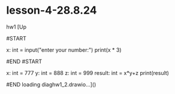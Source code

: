 # lesson-4-28.8.24
hw1
[Up<mxfile host="drawio-plugin" agent="Mozilla/5.0 (Windows NT 10.0; Win64; x64) AppleWebKit/537.36 (KHTML, like Gecko) Chrome/122.0.0.0 Safari/537.36" modified="2024-09-01T23:42:46.797Z" version="22.1.22" etag="ndBfkkN5Zh4pDUc3ZF1C" type="embed">
  <diagram name="‫עמוד-1‬" id="FAdx23wBGCjAiMyKDT5Z">
    <mxGraphModel dx="396" dy="228" grid="1" gridSize="10" guides="1" tooltips="1" connect="1" arrows="1" fold="1" page="1" pageScale="1" pageWidth="827" pageHeight="1169" math="0" shadow="0">
      <root>
        <mxCell id="0" />
        <mxCell id="1" parent="0" />
        <mxCell id="2" value="START" style="rounded=1;whiteSpace=wrap;html=1;" vertex="1" parent="1">
          <mxGeometry x="80" y="40" width="120" height="60" as="geometry" />
        </mxCell>
        <mxCell id="3" value="END" style="rounded=1;whiteSpace=wrap;html=1;" vertex="1" parent="1">
          <mxGeometry x="80" y="330" width="120" height="60" as="geometry" />
        </mxCell>
        <mxCell id="8" value="" style="edgeStyle=orthogonalEdgeStyle;rounded=0;orthogonalLoop=1;jettySize=auto;html=1;" edge="1" parent="1" source="4" target="7">
          <mxGeometry relative="1" as="geometry" />
        </mxCell>
        <mxCell id="4" value="x(int) = input(&quot;enter your number:&quot;)" style="shape=card;whiteSpace=wrap;html=1;" vertex="1" parent="1">
          <mxGeometry x="55" y="130" width="170" height="80" as="geometry" />
        </mxCell>
        <mxCell id="5" style="edgeStyle=orthogonalEdgeStyle;rounded=0;orthogonalLoop=1;jettySize=auto;html=1;entryX=0.5;entryY=0;entryDx=0;entryDy=0;entryPerimeter=0;" edge="1" parent="1" source="2" target="4">
          <mxGeometry relative="1" as="geometry" />
        </mxCell>
        <mxCell id="9" value="" style="edgeStyle=orthogonalEdgeStyle;rounded=0;orthogonalLoop=1;jettySize=auto;html=1;" edge="1" parent="1" source="7" target="3">
          <mxGeometry relative="1" as="geometry" />
        </mxCell>
        <mxCell id="7" value="x * 3" style="shape=document;whiteSpace=wrap;html=1;boundedLbl=1;" vertex="1" parent="1">
          <mxGeometry x="80" y="230" width="120" height="80" as="geometry" />
        </mxCell>
      </root>
    </mxGraphModel>
  </diagram>
</mxfile>

<mxfile host="drawio-plugin" modified="2024-09-02T00:06:31.760Z" agent="Mozilla/5.0 (Windows NT 10.0; Win64; x64) AppleWebKit/537.36 (KHTML, like Gecko) Chrome/122.0.0.0 Safari/537.36" version="22.1.22" etag="-eDxpP1D13onC2gvSaMw" type="embed">
  <diagram id="KRqx_NJSnuxz2s9UUM73" name="Page-1">
    <mxGraphModel dx="396" dy="281" grid="1" gridSize="10" guides="1" tooltips="1" connect="1" arrows="1" fold="1" page="1" pageScale="1" pageWidth="850" pageHeight="1100" math="0" shadow="0">
      <root>
        <mxCell id="0" />
        <mxCell id="1" parent="0" />
        <mxCell id="20" value="" style="edgeStyle=orthogonalEdgeStyle;rounded=0;orthogonalLoop=1;jettySize=auto;html=1;" edge="1" parent="1" source="2" target="4">
          <mxGeometry relative="1" as="geometry" />
        </mxCell>
        <mxCell id="2" value="START" style="rounded=1;whiteSpace=wrap;html=1;" vertex="1" parent="1">
          <mxGeometry x="80" y="40" width="120" height="60" as="geometry" />
        </mxCell>
        <mxCell id="6" value="" style="edgeStyle=orthogonalEdgeStyle;rounded=0;orthogonalLoop=1;jettySize=auto;html=1;" edge="1" parent="1" source="4" target="5">
          <mxGeometry relative="1" as="geometry" />
        </mxCell>
        <mxCell id="4" value="x: int = 777" style="rounded=0;whiteSpace=wrap;html=1;" vertex="1" parent="1">
          <mxGeometry x="80" y="120" width="120" height="60" as="geometry" />
        </mxCell>
        <mxCell id="12" value="" style="edgeStyle=orthogonalEdgeStyle;rounded=0;orthogonalLoop=1;jettySize=auto;html=1;" edge="1" parent="1" source="5" target="10">
          <mxGeometry relative="1" as="geometry" />
        </mxCell>
        <mxCell id="5" value="&lt;span style=&quot;color: rgb(0, 0, 0); font-family: Helvetica; font-size: 12px; font-style: normal; font-variant-ligatures: normal; font-variant-caps: normal; font-weight: 400; letter-spacing: normal; orphans: 2; text-align: center; text-indent: 0px; text-transform: none; widows: 2; word-spacing: 0px; -webkit-text-stroke-width: 0px; background-color: rgb(251, 251, 251); text-decoration-thickness: initial; text-decoration-style: initial; text-decoration-color: initial; float: none; display: inline !important;&quot;&gt;y: int = 888&lt;/span&gt;" style="whiteSpace=wrap;html=1;rounded=0;" vertex="1" parent="1">
          <mxGeometry x="80" y="200" width="120" height="60" as="geometry" />
        </mxCell>
        <mxCell id="7" value="END" style="rounded=1;whiteSpace=wrap;html=1;" vertex="1" parent="1">
          <mxGeometry x="80" y="540" width="120" height="60" as="geometry" />
        </mxCell>
        <mxCell id="19" value="" style="edgeStyle=orthogonalEdgeStyle;rounded=0;orthogonalLoop=1;jettySize=auto;html=1;" edge="1" parent="1" source="10" target="14">
          <mxGeometry relative="1" as="geometry" />
        </mxCell>
        <mxCell id="10" value="z:int = 999" style="rounded=0;whiteSpace=wrap;html=1;" vertex="1" parent="1">
          <mxGeometry x="80" y="280" width="120" height="60" as="geometry" />
        </mxCell>
        <mxCell id="17" value="" style="edgeStyle=orthogonalEdgeStyle;rounded=0;orthogonalLoop=1;jettySize=auto;html=1;" edge="1" parent="1" source="11" target="7">
          <mxGeometry relative="1" as="geometry" />
        </mxCell>
        <mxCell id="11" value="print(result)" style="shape=document;whiteSpace=wrap;html=1;boundedLbl=1;" vertex="1" parent="1">
          <mxGeometry x="80" y="440" width="120" height="80" as="geometry" />
        </mxCell>
        <mxCell id="18" value="" style="edgeStyle=orthogonalEdgeStyle;rounded=0;orthogonalLoop=1;jettySize=auto;html=1;" edge="1" parent="1" source="14" target="11">
          <mxGeometry relative="1" as="geometry" />
        </mxCell>
        <mxCell id="14" value="result: int = x*y+z" style="rounded=0;whiteSpace=wrap;html=1;" vertex="1" parent="1">
          <mxGeometry x="80" y="360" width="120" height="60" as="geometry" />
        </mxCell>
      </root>
    </mxGraphModel>
  </diagram>
</mxfile>

#START

x: int = input("enter your number:")
print(x * 3)

#END
#START

x: int = 777
y: int = 888
z: int = 999
result: int = x*y+z
print(result)

#END
loading diaghw1_2.drawio…]()
